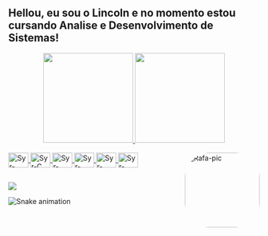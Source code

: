 ## Hellou, eu sou o Lincoln e no momento estou cursando Analise e Desenvolvimento de Sistemas!
<div align="center">
  <a href="https://github.com/Syrmagmo">
  <img height="180em" src="https://github-readme-stats.vercel.app/api?username=syrmagmo&show_icons=true&theme=dracula&include_all_commits=true&count_private=true"/>
  <img height="180em" src="https://github-readme-stats.vercel.app/api/top-langs/?username=syrmagmo&layout=compact&langs_count=7&theme=dracula"/>
</div>
  
<div style="display: inline_block"><br>
  <img align="center" alt="Syr-Java" height="30" width="40" src="https://cdn.jsdelivr.net/gh/devicons/devicon/icons/java/java-original.svg">
  <img align="center" alt="Syr-C" height="30" width="40" src="https://cdn.jsdelivr.net/gh/devicons/devicon/icons/c/c-line.svg">
  <img align="center" alt="Syr-Mysql" height="30" width="40" src="https://cdn.jsdelivr.net/gh/devicons/devicon/icons/mysql/mysql-original.svg">
  <img align="center" alt="Syr-Css3" height="30" width="40" src="https://cdn.jsdelivr.net/gh/devicons/devicon/icons/css3/css3-original-wordmark.svg">
  <img align="center" alt="Syr-html5" height="30" width="40" src="https://cdn.jsdelivr.net/gh/devicons/devicon/icons/html5/html5-original-wordmark.svg">
     <img align="center" alt="Syr-html5" height="30" width="40" src="https://cdn.jsdelivr.net/gh/devicons/devicon/icons/javascript/javascript-original.svg">
                 
  <img align="right" alt="Rafa-pic" height="150" style="border-radius:50px;" src="https://cdn.discordapp.com/attachments/973605325397692488/986499107285766184/unknown.png">
</div>
  
  ##
 
<div> 

  <a href="https://www.linkedin.com/in/lincoln-santos-964a4b199/" target="_blank"><img src="https://img.shields.io/badge/-LinkedIn-%230077B5?style=for-the-badge&logo=linkedin&logoColor=white" target="_blank"></a> 
 
  ![Snake animation](https://github.com/Syrmagmo/Syrmagmo/blob/output/github-contribution-grid-snake.svg)
 
</div>
